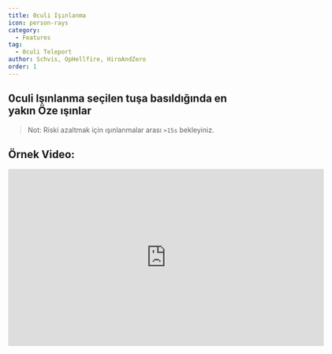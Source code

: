 ```yaml
---
title: 0culi Işınlanma
icon: person-rays
category:
  - Features
tag:
  - 0culi Teleport
author: Schvis, OpHellfire, HiroAndZero
order: 1
---
```


## 0culi Işınlanma seçilen tuşa basıldığında en yakın Öze ışınlar

> Not: Riski azaltmak için ışınlanmalar arası `>15s` bekleyiniz.

## Örnek Video:

<div class="iframe-container"><iframe width="640" height="360" src="https://www.youtube.com/embed/j2Yu31J7Yh4?list=PL5eI1Tb64p56g27qfYk7VuFTz4FK6YrKa" title="Korepi - Oculi/ChestTeleport" frameborder="0" allow="accelerometer; autoplay; clipboard-write; encrypted-media; gyroscope; picture-in-picture; web-share" allowfullscreen></iframe></div>
